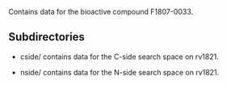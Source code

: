 Contains data for the bioactive compound F1807-0033.

## Subdirectories

- cside/ contains data for the C-side search space on rv1821.

- nside/ contains data for the N-side search space on rv1821.

